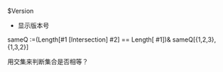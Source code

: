 $Version

- 显示版本号



sameQ :=(Length[#1 \[Intersection] #2]  == Length[ #1])&
sameQ[{1,2,3}, {1,3,2}]

用交集来判断集合是否相等？





